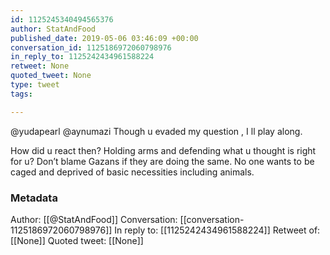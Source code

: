```yaml
---
id: 1125245340494565376
author: StatAndFood
published_date: 2019-05-06 03:46:09 +00:00
conversation_id: 1125186972060798976
in_reply_to: 1125242434961588224
retweet: None
quoted_tweet: None
type: tweet
tags:

---
```


@yudapearl @aynumazi Though u evaded my question , I ll play along. 

How did u react then? Holding arms and defending what u thought is right for u? Don’t blame Gazans if they are doing  the same. No one wants to be caged and deprived of basic necessities including animals.

### Metadata

Author: [[@StatAndFood]]
Conversation: [[conversation-1125186972060798976]]
In reply to: [[1125242434961588224]]
Retweet of: [[None]]
Quoted tweet: [[None]]
